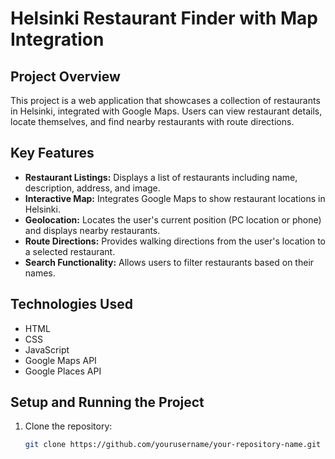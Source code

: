 # Helsinki Restaurant Finder with Map Integration

## Project Overview
This project is a web application that showcases a collection of restaurants in Helsinki, integrated with Google Maps. Users can view restaurant details, locate themselves, and find nearby restaurants with route directions.

## Key Features
- **Restaurant Listings:** Displays a list of restaurants including name, description, address, and image.
- **Interactive Map:** Integrates Google Maps to show restaurant locations in Helsinki.
- **Geolocation:** Locates the user's current position (PC location or phone) and displays nearby restaurants.
- **Route Directions:** Provides walking directions from the user's location to a selected restaurant.
- **Search Functionality:** Allows users to filter restaurants based on their names.

## Technologies Used
- HTML
- CSS
- JavaScript
- Google Maps API
- Google Places API

## Setup and Running the Project
1. Clone the repository:
   ```bash
   git clone https://github.com/yourusername/your-repository-name.git


